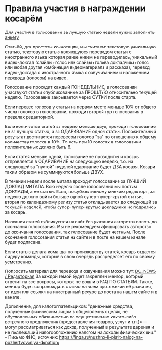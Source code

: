 Правила участия в награждении косарём
=====================================

Для участия в голосовании за лучшую статью недели нужно заполнить [анкету](http://tiny.cc/DC7495_speak)

Статьёй, для простоты коннотации, мы считаем: текстовую уникальную статью, текстовую статью являющуюся переводом статьи с иностранного языка которая ранее никем не переводилась, уникальный видео-доклад (слайды+голос или слайды+голова докладчика+голос или любая другая комбинация видеоматериала и рассказа), перевод видео-доклада с иностранного языка с озвучиванием и наложением перевода (голосом) на видео.

Голосование проходит каждый ПОНЕДЕЛЬНИК, в голосовании участвуют статьи опубликованные за ПРОШЛУЮ относительно текущей неделю.
Голосование закрывается через СУТКИ после старта.

Если перевес голосов у статьи на первом месте меньше 10% от общего числа голосов в голосовании, проходит второй тур голосования в пределах редакторной.

Если количество статей за неделю меньше двух, проходит голосование не за лучшую статью, а за ОДАРИВАНИЕ одной статьи.
Положительный результат достигается перевесом голосов "за" по отношению к общему количеству голосов в 10%.
То есть при 10 голосах в голосовании положительных должно быть 6.

Если статей меньше одной, голосвание не проводится и косарь отправляется в ОДАРИВАНИЕ на следующую неделю, т.о. на следующей за "пустой" неделей одаривание будет ДВА косаря. Косари таким образом не суммируются больше ДВУХ.

В течении недели после митапа проходит голосование за ЛУЧШИЙ ДОКЛАД МИТАПА. Всю неделю после голосования мы постим ДОКЛАДЫ, а не статьи.
Если, по субъективному мнению редактора, за неделю должно выйти больше одной супер-пупер-крутой статьи, вторая по календарному релизу статья откладывается до следующей за текущей неделей, чтобы супер-пупер-крутые докладчики не подрались за косарь.

Названия статей публикуются на сайт без указания авторства вплоть до окончания голосования. Мы не рекомендуем афишировать авторство до окончания голосования, так голосование будет честным. После окончания голосования статья на сайте и в посте на нашем канале будет подписана.

Если статью делала команда-по-производству-статей, косарь отдается лидеру команды, который в свою очередь распределяет его по своему усмотрению.

Попросить материал для перевода и озвучивания можно тут: [DC_NEWS / Редакторная](https://t.me/joinchat/A0JGN0eoKJSKMZVihJLasQ)
За каждой темой будет закреплен ментор, который ответит на все вопросы, которые не вошли в FAQ ПО СТАТЬЯМ. Также, ментор будет сопровождать статью на всем протяжении её развития, от идеи или ссылки на иностранный ресурс до поста на нашем сайте и в канале.

Дополнение, для налогоплательщиков: "денежные средства, полученные физическим лицом в общеполезных целях, не обусловленных обязанностью по осуществлению какого-либо встречного предложения (предоставления товаров, услуг и т.п.)» — могут рассматриваться как доход, полученный в результате дарения и не подлежащий налогообложению налогом на доходы физических лиц." - Письмо ФНС, источник: https://finqa.ru/nuzhno-li-platit-nalog-na-pozhertvovaniya-donation/
